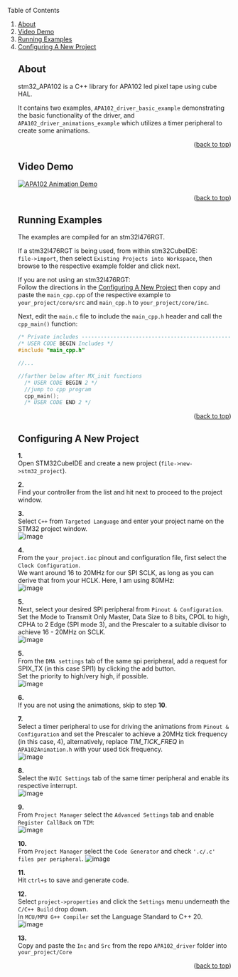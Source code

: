 <a name="readme-top"></a>
<summary>Table of Contents</summary>
<ol>
<li>
    <a href="#about">About</a>
</li>
<li><a href="#video-demo">Video Demo</a></li>
<li><a href="#running-examples">Running Examples</a></li>
<li><a href="#configuring-a-new-project">Configuring A New Project</a></li>


## About
stm32_APA102 is a C++ library for APA102 led pixel tape using cube HAL.  

It contains two examples, `APA102_driver_basic_example` demonstrating the basic functionality of the driver,
and `APA102_driver_animations_example` which utilizes a timer peripheral to create some animations.
<p align="right">(<a href="#readme-top">back to top</a>)</p>

## Video Demo

[![APA102 Animation Demo](https://img.youtube.com/vi/J8TFftAH_eE/0.jpg)](https://www.youtube.com/watch?v=J8TFftAH_eE)

<p align="right">(<a href="#readme-top">back to top</a>)</p>

## Running Examples
The examples are compiled for an stm32l476RGT.

If a stm32l476RGT is being used, from within stm32CubeIDE:    
`file->import`, then select `Existing Projects into Workspace`, then browse to the respective example folder and click next.

If you are not using an stm32l476RGT:  
Follow the directions in the [Configuring A New Project](#configuring-a-new-project) then copy
and paste the `main_cpp.cpp` of the respective example to `your_project/core/src` and `main_cpp.h` to `your_project/core/inc`.   

Next, edit the `main.c` file to include the `main_cpp.h` header and call the `cpp_main()` function:  

```cpp
/* Private includes ----------------------------------------------------------*/
/* USER CODE BEGIN Includes */
#include "main_cpp.h"

//...

//farther below after MX_init functions
  /* USER CODE BEGIN 2 */
  //jump to cpp program
  cpp_main();
  /* USER CODE END 2 */
```
<p align="right">(<a href="#readme-top">back to top</a>)</p>

## Configuring A New Project

**1.**    
    Open STM32CubeIDE and create a new project (`file->new->stm32_project`).  

**2.**    
    Find your controller from the list and hit next to proceed to the project window.  

**3.**    
    Select `C++` from `Targeted Language` and enter your project name on the STM32 project window.  
    ![image](README_images/create_project.png)  

**4.**  
    From the `your_project.ioc` pinout and configuration file, first select the `Clock Configuration`.  
    We want around 16 to 20MHz for our SPI SCLK, as long as you can derive that from your HCLK. Here,
    I am using 80MHz:  
    ![image](README_images/clock_tree.png)  

**5.**  
    Next, select your desired SPI peripheral from `Pinout & Configuration`.  
    Set the Mode to Transmit Only Master, Data Size to 8 bits, CPOL to high, CPHA to 2 Edge (SPI mode 3), and the Prescaler to a suitable divisor to achieve 16 - 20MHz on SCLK.  
    ![image](README_images/spi_settings.png)  

**5.**  
    From the `DMA settings` tab of the same spi peripheral, add a request for SPIX_TX (in this case SPI1) by clicking the add button.  
    Set the priority to high/very high, if possible.  
    ![image](README_images/dma_settings.png)  

**6.**  
    If you are not using the animations, skip to step  **10**.

**7.**  
Select a timer peripheral to use for driving the animations from `Pinout & Configuration` and set the Prescaler to achieve a 20MHz
tick frequency (in this case, 4), alternatively, replace *TIM_TICK_FREQ* in `APA102Animation.h` with your used tick frequency.  
![image](README_images/timer_settings.png) 

**8.**  
Select the `NVIC Settings` tab of the same timer peripheral and enable its respective interrupt.  
![image](README_images/interrupt_settings.png)

**9.**  
From `Project Manager` select the `Advanced Settings` tab and enable `Register CallBack` on `TIM`:  
![image](README_images/register_callbacks.png) 

**10.**     
From `Project Manager` select the `Code Generator` and check `'.c/.c' files per peripheral`. 
![image](README_images/code_generator.png) 

**11.**     
Hit `ctrl+s` to save and generate code.  

**12.**     
Select `project->properties` and click the `Settings` menu underneath the `C/C++ Build` drop down.  
In `MCU/MPU G++ Compiler` set the Language Standard to C++ 20.    
![image](README_images/build_settings.png) 

**13.**     
Copy and paste the `Inc` and `Src` from the repo `APA102_driver` folder into `your_project/Core`  
<p align="right">(<a href="#readme-top">back to top</a>)</p>